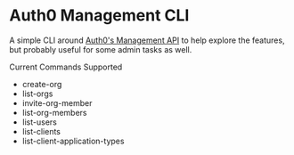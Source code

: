 # Auth0 Management CLI

A simple CLI around [Auth0's Management API](https://auth0.com/docs/api/management/v2) to help explore the features, but probably useful for some admin tasks as well.

Current Commands Supported
 * create-org
 * list-orgs
 * invite-org-member
 * list-org-members
 * list-users
 * list-clients
 * list-client-application-types
